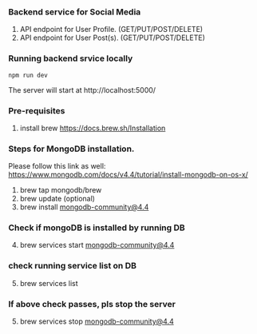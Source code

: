 
### Backend service for Social Media

1. API endpoint for User Profile. (GET/PUT/POST/DELETE)
2. API endpoint for User Post(s). (GET/PUT/POST/DELETE)

### Running backend srvice locally

```
npm run dev
```
The server will start at http://localhost:5000/
### Pre-requisites

1. install brew
https://docs.brew.sh/Installation

### Steps for MongoDB installation.

Please follow this link as well: https://www.mongodb.com/docs/v4.4/tutorial/install-mongodb-on-os-x/

1. brew tap mongodb/brew
2. brew update (optional)
3. brew install mongodb-community@4.4

### Check if mongoDB is installed by running DB
4. brew services start mongodb-community@4.4

### check running service list on DB
5. brew services list

### If above check passes, pls stop the server
5. brew services stop mongodb-community@4.4
